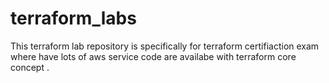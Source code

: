# terraform_labs
This terraform lab repository is specifically for terraform certifiaction exam where have lots of aws service code are availabe with terraform core concept .
